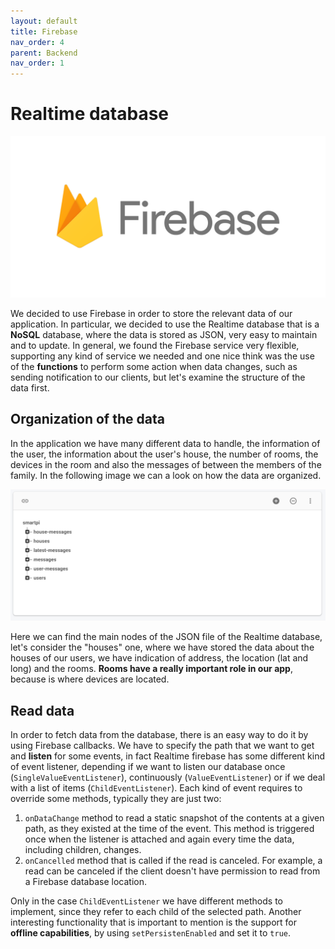 ```yaml
---
layout: default
title: Firebase
nav_order: 4
parent: Backend
nav_order: 1
---
```


# Realtime database

![Firebase](/images/firebase.png)

We decided to use Firebase in order to store the relevant data of our application. In particular, we decided to use the Realtime database that is a **NoSQL** database, where the data is stored as JSON, very easy to maintain and to update. In general, we found the Firebase service very flexible, supporting any kind of service we needed and one nice think was the use of the **functions** to perform some action when data changes, such as sending notification to our clients, but let's examine the structure of the data first.

##  Organization of the data

In the application we have many different data to handle, the information of the user, the information about the user's house, the number of rooms, the devices in the room and also the messages of between the members of the family. In the following image we can a look on how the data are organized.

![Realtime](/images/data.png)

Here we can find the main nodes of the JSON file of the Realtime database, let's consider the "houses" one, where we have stored the data about the houses of our users, we have indication of address, the location (lat and long) and the rooms. **Rooms have a really important role in our app**, because is where devices are located.

##  Read data

In order to fetch data from the database, there is an easy way to do it by using Firebase callbacks. We have to specify the path that we want to get and **listen** for some events, in fact Realtime firebase has some different kind of event listener, depending if we want to listen our database once (```SingleValueEventListener```), continuously  (```ValueEventListener```) or if we deal with a list of items (```ChildEventListener```). Each kind of event requires to override some methods, typically they are just two:
1. ```onDataChange```  method to read a static snapshot of the contents at a given path, as they existed at the time of the event. This method is triggered once when the listener is attached and again every time the data, including children, changes.
2. ```onCancelled``` method that is called if the read is canceled. For example, a read can be canceled if the client doesn't have permission to read from a Firebase database location.

Only in the case ```ChildEventListener``` we have different methods to implement, since they refer to each child of the selected path. Another interesting functionality that is important to mention is the support for **offline capabilities**, by using ```setPersistenEnabled``` and set it to ```true```.
